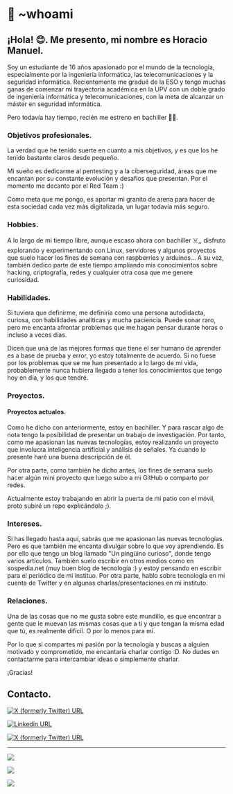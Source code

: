 # 👋 ~whoami

## ¡Hola! 😊. Me presento, mi nombre es Horacio Manuel.

Soy un estudiante de 16 años apasionado por el mundo de la tecnología, especialmente por la ingeniería informática, las telecomunicaciones y la seguridad informática. Recientemente me gradué de la ESO y tengo muchas ganas de comenzar mi trayectoria académica en la UPV con un doble grado de ingeniería informática y telecomunicaciones, con la meta de alcanzar un máster en seguridad informática.

Pero todavía hay tiempo, recién me estreno en bachiller 😵‍💫.

### Objetivos profesionales.
La verdad que he tenido suerte en cuanto a mis objetivos, y es que los he tenido bastante claros desde pequeño.

Mi sueño es dedicarme al pentesting y a la ciberseguridad, áreas que me encantan por su constante evolución y desafíos que presentan. Por el momento me decanto por el Red Team :)

Como meta que me pongo, es aportar mi granito de arena para hacer de esta sociedad cada vez más digitalizada, un lugar todavía más seguro.

### Hobbies.
A lo largo de mi tiempo libre, aunque escaso ahora con bachiller ☠️,, disfruto explorando y experimentando con Linux, servidores y algunos proyectos que suelo hacer los fines de semana con raspberries y arduinos...
A su vez, también dedico parte de este tiempo ampliando mis conocimientos sobre hacking, criptografía, redes y cualquier otra cosa que me genere curiosidad.

### Habilidades.
Si tuviera que definirme, me definiría como una persona autodidacta, curiosa, con habilidades analíticas y mucha paciencia. Puede sonar raro, pero me encanta afrontar problemas que me hagan pensar durante horas o incluso a veces días.

Dicen que una de las mejores formas que tiene el ser humano de aprender es a base de prueba y error, yo estoy totalmente de acuerdo. Si no fuese por los problemas que se me han presentado a lo largo de mi vida, probablemente nunca hubiera llegado a tener los conocimientos que tengo hoy en día, y los que tendré.

### Proyectos.
#### Proyectos actuales.
Como he dicho con anteriormente, estoy en bachiller. Y para rascar algo de nota tengo la posibilidad de presentar un trabajo de investigación. Por tanto, como me apasionan las nuevas tecnologías, estoy realizando un proyecto que involucra inteligencia artificial y análisis de señales. Ya cuando lo presente haré una buena descripción de él.


Por otra parte, como también he dicho antes, los fines de semana suelo hacer algún mini proyecto que luego subo a mi GitHub o comparto por redes.

Actualmente estoy trabajando en abrir la puerta de mi patio con el móvil, proto subiré un repo explicándolo ;).

### Intereses.
Si has llegado hasta aquí, sabrás que me apasionan las nuevas tecnologías. Pero es que también me encanta divulgar sobre lo que voy aprendiendo. Es por ello que tengo un blog llamado "Un pingüino curioso", donde tengo varios artículos. También suelo escribir en otros medios como en sospedia.net (muy buen blog de tecnología :) y estoy pensando en escribir para el periódico de mi instituo. Por otra parte, hablo sobre tecnología en mi cuenta de Twitter y en algunas charlas/presentaciones en mi instituto.

### Relaciones.
Una de las cosas que no me gusta sobre este mundillo, es que encontrar a gente que le muevan las mismas cosas que a ti y que tengan la misma edad que tú, es realmente difícil. O por lo menos para mí.

Por lo que si compartes mi pasión por la tecnología y buscas a alguien motivado y comprometido, me encantaría charlar contigo :D. No dudes en contactarme para intercambiar ideas o simplemente charlar.

¡Gracias!

## Contacto.
[<img alt="X (formerly Twitter) URL" src="https://img.shields.io/twitter/url?url=https%3A%2F%2Fshields.io&style=for-the-badge&logo=x&logoColor=ffffff&label=HoracioManuelL2&labelColor=000000&color=282C34&link=https%3A%2F%2Fx.com%2FHoracioManuelL2">](https://x.com/HoracioManuelL2)

[<img alt="Linkedin URL" src="https://img.shields.io/twitter/url?url=https%3A%2F%2Fshields.io&style=for-the-badge&logo=linkedin&logoColor=ffffff&label=Horacio%20Manuel%20Lerma%20Andr%C3%A9s&labelColor=0077B5&color=%23bfe2f5&link=https%3A%2F%2Fwww.linkedin.com%2Fin%2Fh0r4ci0%2F">](https://www.linkedin.com/in/h0r4ci0/)

[<img alt="X (formerly Twitter) URL" src="https://img.shields.io/twitter/url?url=https%3A%2F%2Fshields.io&style=for-the-badge&logo=telegram&logoColor=ffffff&label=%40hmm_ph&labelColor=269dd8&color=abc4db&link=https%3A%2F%2Ft.me%2Fhmm_ph">](https://t.me/hmm_ph)

-----------

[<img src="https://img.shields.io/badge/LinkedIn-0077B5?style=for-the-badge&logo=linkedin&logoColor=white"/>](https://www.linkedin.com/in/h0r4ci0/)

[<img src="https://img.shields.io/badge/X-000000?style=for-the-badge&logo=x&logoColor=white"/>](https://x.com/HoracioManuelL2)

[<img src="https://img.shields.io/badge/Telegram-2CA5E0?style=for-the-badge&logo=telegram&logoColor=white"/>](https://t.me/hmm_ph)
